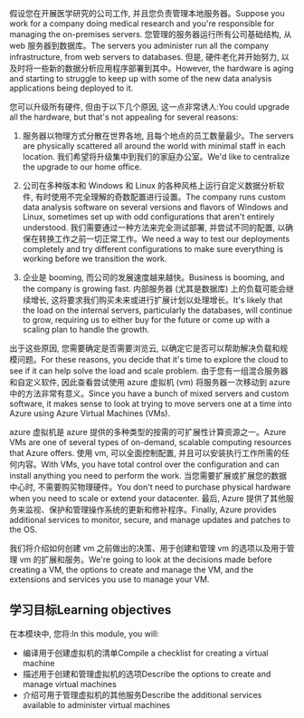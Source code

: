 <span data-ttu-id="bbd52-101">假设您在开展医学研究的公司工作, 并且您负责管理本地服务器。</span><span class="sxs-lookup"><span data-stu-id="bbd52-101">Suppose you work for a company doing medical research and you're responsible for managing the on-premises servers.</span></span> <span data-ttu-id="bbd52-102">您管理的服务器运行所有公司基础结构, 从 web 服务器到数据库。</span><span class="sxs-lookup"><span data-stu-id="bbd52-102">The servers you administer run all the company infrastructure, from web servers to databases.</span></span> <span data-ttu-id="bbd52-103">但是, 硬件老化并开始努力, 以及时将一些新的数据分析应用程序部署到其中。</span><span class="sxs-lookup"><span data-stu-id="bbd52-103">However, the hardware is aging and starting to struggle to keep up with some of the new data analysis applications being deployed to it.</span></span>

<span data-ttu-id="bbd52-104">您可以升级所有硬件, 但由于以下几个原因, 这一点非常诱人:</span><span class="sxs-lookup"><span data-stu-id="bbd52-104">You could upgrade all the hardware, but that's not appealing for several reasons:</span></span>

1. <span data-ttu-id="bbd52-105">服务器以物理方式分散在世界各地, 且每个地点的员工数量最少。</span><span class="sxs-lookup"><span data-stu-id="bbd52-105">The servers are physically scattered all around the world with minimal staff in each location.</span></span> <span data-ttu-id="bbd52-106">我们希望将升级集中到我们的家庭办公室。</span><span class="sxs-lookup"><span data-stu-id="bbd52-106">We'd like to centralize the upgrade to our home office.</span></span>

1. <span data-ttu-id="bbd52-107">公司在多种版本和 Windows 和 Linux 的各种风格上运行自定义数据分析软件, 有时使用不完全理解的奇数配置进行设置。</span><span class="sxs-lookup"><span data-stu-id="bbd52-107">The company runs custom data analysis software on several versions and flavors of Windows and Linux, sometimes set up with odd configurations that aren't entirely understood.</span></span> <span data-ttu-id="bbd52-108">我们需要通过一种方法来完全测试部署, 并尝试不同的配置, 以确保在转换工作之前一切正常工作。</span><span class="sxs-lookup"><span data-stu-id="bbd52-108">We need a way to test our deployments completely and try different configurations to make sure everything is working before we transition the work.</span></span>

1. <span data-ttu-id="bbd52-109">企业是 booming, 而公司的发展速度越来越快。</span><span class="sxs-lookup"><span data-stu-id="bbd52-109">Business is booming, and the company is growing fast.</span></span> <span data-ttu-id="bbd52-110">内部服务器 (尤其是数据库) 上的负载可能会继续增长, 这将要求我们购买未来或进行扩展计划以处理增长。</span><span class="sxs-lookup"><span data-stu-id="bbd52-110">It's likely that the load on the internal servers, particularly the databases, will continue to grow, requiring us to either buy for the future or come up with a scaling plan to handle the growth.</span></span>

<span data-ttu-id="bbd52-111">出于这些原因, 您需要确定是否需要浏览云, 以确定它是否可以帮助解决负载和规模问题。</span><span class="sxs-lookup"><span data-stu-id="bbd52-111">For these reasons, you decide that it's time to explore the cloud to see if it can help solve the load and scale problem.</span></span> <span data-ttu-id="bbd52-112">由于您有一组混合服务器和自定义软件, 因此查看尝试使用 azure 虚拟机 (vm) 将服务器一次移动到 azure 中的方法非常有意义。</span><span class="sxs-lookup"><span data-stu-id="bbd52-112">Since you have a bunch of mixed servers and custom software, it makes sense to look at trying to move servers one at a time into Azure using Azure Virtual Machines (VMs).</span></span>

<span data-ttu-id="bbd52-113">azure 虚拟机是 azure 提供的多种类型的按需的可扩展性计算资源之一。</span><span class="sxs-lookup"><span data-stu-id="bbd52-113">Azure VMs are one of several types of on-demand, scalable computing resources that Azure offers.</span></span> <span data-ttu-id="bbd52-114">使用 vm, 可以全面控制配置, 并且可以安装执行工作所需的任何内容。</span><span class="sxs-lookup"><span data-stu-id="bbd52-114">With VMs, you have total control over the configuration and can install anything you need to perform the work.</span></span> <span data-ttu-id="bbd52-115">当您需要扩展或扩展您的数据中心时, 不需要购买物理硬件。</span><span class="sxs-lookup"><span data-stu-id="bbd52-115">You don't need to purchase physical hardware when you need to scale or extend your datacenter.</span></span> <span data-ttu-id="bbd52-116">最后, Azure 提供了其他服务来监视、保护和管理操作系统的更新和修补程序。</span><span class="sxs-lookup"><span data-stu-id="bbd52-116">Finally, Azure provides additional services to monitor, secure, and manage updates and patches to the OS.</span></span>

<span data-ttu-id="bbd52-117">我们将介绍如何创建 vm 之前做出的决策、用于创建和管理 vm 的选项以及用于管理 vm 的扩展和服务。</span><span class="sxs-lookup"><span data-stu-id="bbd52-117">We're going to look at the decisions made before creating a VM, the options to create and manage the VM, and the extensions and services you use to manage your VM.</span></span>

## <a name="learning-objectives"></a><span data-ttu-id="bbd52-118">学习目标</span><span class="sxs-lookup"><span data-stu-id="bbd52-118">Learning objectives</span></span>

<span data-ttu-id="bbd52-119">在本模块中, 您将:</span><span class="sxs-lookup"><span data-stu-id="bbd52-119">In this module, you will:</span></span>

- <span data-ttu-id="bbd52-120">编译用于创建虚拟机的清单</span><span class="sxs-lookup"><span data-stu-id="bbd52-120">Compile a checklist for creating a virtual machine</span></span>
- <span data-ttu-id="bbd52-121">描述用于创建和管理虚拟机的选项</span><span class="sxs-lookup"><span data-stu-id="bbd52-121">Describe the options to create and manage virtual machines</span></span>
- <span data-ttu-id="bbd52-122">介绍可用于管理虚拟机的其他服务</span><span class="sxs-lookup"><span data-stu-id="bbd52-122">Describe the additional services available to administer virtual machines</span></span>
